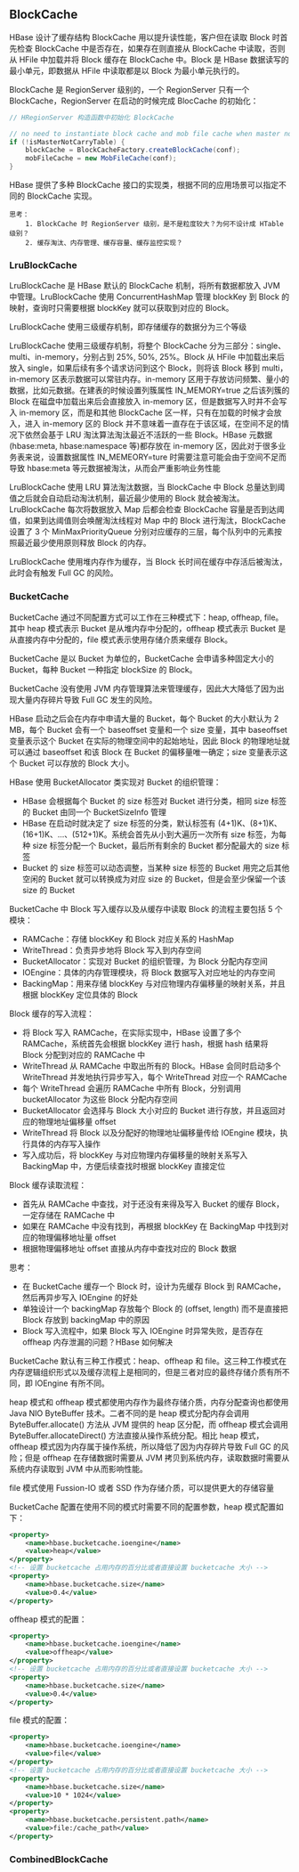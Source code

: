 ## BlockCache

HBase 设计了缓存结构 BlockCache 用以提升读性能，客户但在读取 Block 时首先检查 BlockCache 中是否存在，如果存在则直接从 BlockCache 中读取，否则从 HFile 中加载并将 Block 缓存在 BlockCache 中。Block 是 HBase 数据读写的最小单元，即数据从 HFile 中读取都是以 Block 为最小单元执行的。

BlockCache 是 RegionServer 级别的，一个 RegionServer 只有一个 BlockCache，RegionServer 在启动的时候完成 BlocCache 的初始化：
```java
// HRegionServer 构造函数中初始化 BlockCache

// no need to instantiate block cache and mob file cache when master not carry table
if (!isMasterNotCarryTable) {
    blockCache = BlockCacheFactory.createBlockCache(conf);
    mobFileCache = new MobFileCache(conf);
}
```
HBase 提供了多种 BlockCache 接口的实现类，根据不同的应用场景可以指定不同的 BlockCache 实现。
```
思考：
    1. BlockCache 时 RegionServer 级别，是不是粒度较大？为何不设计成 HTable 级别？
    2. 缓存淘汰、内存管理、缓存容量、缓存监控实现？
```

### LruBlockCache

LruBlockCache 是 HBase 默认的 BlockCache 机制，将所有数据都放入 JVM 中管理。LruBlockCache 使用 ConcurrentHashMap 管理 blockKey 到 Block 的映射，查询时只需要根据 blockKey 就可以获取到对应的 Block。

LruBlockCache 使用三级缓存机制，即存储缓存的数据分为三个等级

LruBlockCache 使用三级缓存机制，将整个 BlockCache 分为三部分：single、multi、in-memory，分别占到 25%, 50%, 25%。Block 从 HFile 中加载出来后放入 single，如果后续有多个请求访问到这个 Block，则将该 Block 移到 multi，in-memory 区表示数据可以常驻内存。in-memory 区用于存放访问频繁、量小的数据，比如元数据。在建表的时候设置列簇属性 IN_MEMORY=true 之后该列簇的 Block 在磁盘中加载出来后会直接放入 in-memory 区，但是数据写入时并不会写入 in-memory 区，而是和其他 BlockCache 区一样，只有在加载的时候才会放入，进入 in-memory 区的 Block 并不意味着一直存在于该区域，在空间不足的情况下依然会基于 LRU 淘汰算法淘汰最近不活跃的一些 Block。HBase 元数据(hbase:meta, hbase:namespace 等)都存放在 in-memory 区，因此对于很多业务表来说，设置数据属性 IN_MEMEORY=ture 时需要注意可能会由于空间不足而导致 hbase:meta 等元数据被淘汰，从而会严重影响业务性能

LruBlockCache 使用 LRU 算法淘汰数据，当 BlockCache 中 Block 总量达到阈值之后就会自动启动淘汰机制，最近最少使用的 Block 就会被淘汰。LruBlockCache 每次将数据放入 Map 后都会检查 BlockCache 容量是否到达阈值，如果到达阈值则会唤醒淘汰线程对 Map 中的 Block 进行淘汰，BlockCache 设置了 3 个 MinMaxPriorityQueue 分别对应缓存的三层，每个队列中的元素按照最近最少使用原则释放 Block 的内存。

LruBlockCache 使用堆内存作为缓存，当 Block 长时间在缓存中存活后被淘汰，此时会有触发 Full GC 的风险。

### BucketCache

BucketCache 通过不同配置方式可以工作在三种模式下：heap, offheap, file。其中 heap 模式表示 Bucket 是从堆内存中分配的，offheap 模式表示 Bucket 是从直接内存中分配的，file 模式表示使用存储介质来缓存 Block。

BucketCache 是以 Bucket 为单位的，BucketCache 会申请多种固定大小的 Bucket，每种 Bucket 一种指定 blockSize 的 Block。

BucketCache 没有使用 JVM 内存管理算法来管理缓存，因此大大降低了因为出现大量内存碎片导致 Full GC 发生的风险。

HBase 启动之后会在内存中申请大量的 Bucket，每个 Bucket 的大小默认为 2 MB，每个 Bucket 会有一个 baseoffset 变量和一个 size 变量，其中 baseoffset 变量表示这个 Bucket 在实际的物理空间中的起始地址，因此 Block 的物理地址就可以通过 baseoffset 和该 Block 在 Bucket 的偏移量唯一确定；size 变量表示这个 Bucket 可以存放的 Block 大小。

HBase 使用 BucketAllocator 类实现对 Bucket 的组织管理：
- HBase 会根据每个 Bucket 的 size 标签对 Bucket 进行分类，相同 size 标签的 Bucket 由同一个 BucketSizeInfo 管理
- HBase 在启动时就决定了 size 标签的分类，默认标签有 (4+1)K、(8+1)K、(16+1)K、...、(512+1)K。系统会首先从小到大遍历一次所有 size 标签，为每种 size 标签分配一个 Bucket，最后所有剩余的 Bucket 都分配最大的 size 标签
- Bucket 的 size 标签可以动态调整，当某种 size 标签的 Bucket 用完之后其他空闲的 Bucket 就可以转换成为对应 size 的 Bucket，但是会至少保留一个该 size 的 Bucket

BucketCache 中 Block 写入缓存以及从缓存中读取 Block 的流程主要包括 5 个模块：
- RAMCache：存储 blockKey 和 Block 对应关系的 HashMap
- WriteThread：负责异步地将 Block 写入到内存空间
- BucketAllocator：实现对 Bucket 的组织管理，为 Block 分配内存空间
- IOEngine：具体的内存管理模块，将 Block 数据写入对应地址的内存空间
- BackingMap：用来存储 blockKey 与对应物理内存偏移量的映射关系，并且根据 blockKey 定位具体的 Block

Block 缓存的写入流程：
- 将 Block 写入 RAMCache，在实际实现中，HBase 设置了多个 RAMCache，系统首先会根据 blockKey 进行 hash，根据 hash 结果将 Block 分配到对应的 RAMCache 中
- WriteThread 从 RAMCache 中取出所有的 Block。HBase 会同时启动多个 WriteThread 并发地执行异步写入，每个 WriteThread 对应一个 RAMCache
- 每个 WriteThread 会遍历 RAMCache 中所有 Block，分别调用 bucketAllocator 为这些 Block 分配内存空间
- BucketAllocator 会选择与 Block 大小对应的 Bucket 进行存放，并且返回对应的物理地址偏移量 offset
- WriteThread 将 Block 以及分配好的物理地址偏移量传给 IOEngine 模块，执行具体的内存写入操作
- 写入成功后，将 blockKey 与对应物理内存偏移量的映射关系写入 BackingMap 中，方便后续查找时根据 blockKey 直接定位

Block 缓存读取流程：
- 首先从 RAMCache 中查找，对于还没有来得及写入 Bucket 的缓存 Block，一定存储在 RAMCache 中
- 如果在 RAMCache 中没有找到，再根据 blockKey 在 BackingMap 中找到对应的物理偏移地址量 offset
- 根据物理偏移地址 offset 直接从内存中查找对应的 Block 数据

思考：
- 在 BucketCache 缓存一个 Block 时，设计为先缓存 Block 到 RAMCache，然后再异步写入 IOEngine 的好处
- 单独设计一个 backingMap 存放每个 Block 的 (offset, length) 而不是直接把 Block 存放到 backingMap 中的原因
- Block 写入流程中，如果 Block 写入 IOEngine 时异常失败，是否存在 offheap 内存泄漏的问题？HBase 如何解决

BucketCache 默认有三种工作模式：heap、offheap 和 file。这三种工作模式在内存逻辑组织形式以及缓存流程上是相同的，但是三者对应的最终存储介质有所不同，即 IOEngine 有所不同。

heap 模式和 offheap 模式都使用内存作为最终存储介质，内存分配查询也都使用 Java NIO ByteBuffer 技术。二者不同的是 heap 模式分配内存会调用 ByteBuffer.allocate() 方法从 JVM 提供的 heap 区分配，而 offheap 模式会调用 ByteBuffer.allocateDirect() 方法直接从操作系统分配。相比 heap 模式，offheap 模式因为内存属于操作系统，所以降低了因为内存碎片导致 Full GC 的风险；但是 offheap 在存储数据时需要从 JVM 拷贝到系统内存，读取数据时需要从系统内存读取到 JVM 中从而影响性能。

file 模式使用 Fussion-IO 或者 SSD 作为存储介质，可以提供更大的存储容量

BucketCache 配置在使用不同的模式时需要不同的配置参数，heap 模式配置如下：
```xml
<property>
    <name>hbase.bucketcache.ioengine</name>
    <value>heap</value>
</property>
<!-- 设置 bucketcache 占用内存的百分比或者直接设置 bucketcache 大小 -->
<property>
    <name>hbase.bucketcache.size</name>
    <value>0.4</value>
</property>
```
offheap 模式的配置：
```xml
<property>
    <name>hbase.bucketcache.ioengine</name>
    <value>offheap</value>
</property>
<!-- 设置 bucketcache 占用内存的百分比或者直接设置 bucketcache 大小 -->
<property>
    <name>hbase.bucketcache.size</name>
    <value>0.4</value>
</property>
```
file 模式的配置：
```xml
<property>
    <name>hbase.bucketcache.ioengine</name>
    <value>file</value>
</property>
<!-- 设置 bucketcache 占用内存的百分比或者直接设置 bucketcache 大小 -->
<property>
    <name>hbase.bucketcache.size</name>
    <value>10 * 1024</value>
</property>
<property>
    <name>hbase.bucketcache.persistent.path</name>
    <value>file:/cache_path</value>
</property>
```

### CombinedBlockCache